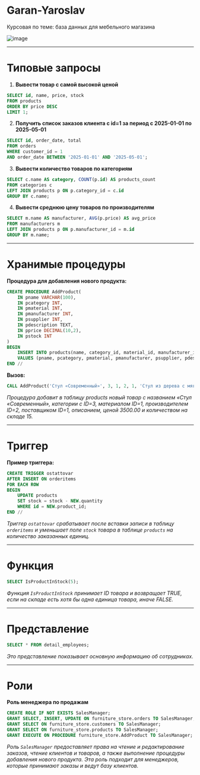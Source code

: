 
# Garan-Yaroslav  
Курсовая по теме: база данных для мебельного магазина

![image](https://github.com/user-attachments/assets/172d6a06-4aff-4f03-b7c3-b7f31838b06c)

---

# Типовые запросы

1. **Вывести товар с самой высокой ценой**

```sql
SELECT id, name, price, stock
FROM products
ORDER BY price DESC
LIMIT 1;
````

2. **Получить список заказов клиента с id=1 за период с 2025-01-01 по 2025-05-01**

```sql
SELECT id, order_date, total
FROM orders
WHERE customer_id = 1
AND order_date BETWEEN '2025-01-01' AND '2025-05-01';
```

3. **Вывести количество товаров по категориям**

```sql
SELECT c.name AS category, COUNT(p.id) AS products_count
FROM categories c
LEFT JOIN products p ON p.category_id = c.id
GROUP BY c.name;
```

4. **Вывести среднюю цену товаров по производителям**

```sql
SELECT m.name AS manufacturer, AVG(p.price) AS avg_price
FROM manufacturers m
LEFT JOIN products p ON p.manufacturer_id = m.id
GROUP BY m.name;
```

---------------------

# Хранимые процедуры

**Процедура для добавления нового продукта:**

```sql
CREATE PROCEDURE AddProduct(
    IN pname VARCHAR(100),
    IN pcategory INT,
    IN pmaterial INT,
    IN pmanufacturer INT,
    IN psupplier INT,
    IN pdescription TEXT,
    IN pprice DECIMAL(10,2),
    IN pstock INT
)
BEGIN
    INSERT INTO products(name, category_id, material_id, manufacturer_id, supplier_id, description, price, stock)
    VALUES (pname, pcategory, pmaterial, pmanufacturer, psupplier, pdescription, pprice, pstock);
END //
```

**Вызов:**

```sql
CALL AddProduct('Стул «Современный»', 3, 1, 2, 1, 'Стул из дерева с мягким сиденьем', 3500.00, 15);
```

*Процедура добавит в таблицу products новый товар с названием «Стул «Современный», категории с ID=3, материалом ID=1, производителем ID=2, поставщиком ID=1, описанием, ценой 3500.00 и количеством на складе 15.*

----------------------------------

# Триггер

**Пример триггера:**

```sql
CREATE TRIGGER ostattovar
AFTER INSERT ON orderitems
FOR EACH ROW
BEGIN
    UPDATE products
    SET stock = stock - NEW.quantity
    WHERE id = NEW.product_id;
END //
```

*Триггер `ostattovar` срабатывает после вставки записи в таблицу `orderitems` и уменьшает поле `stock` товара в таблице `products` на количество заказанных единиц.*

-------------------------------------

# Функция

```sql
SELECT IsProductInStock(5);
```

*Функция `IsProductInStock` принимает ID товара и возвращает TRUE, если на складе есть хотя бы одна единица товара, иначе FALSE.*

------------------------------------

# Представление

```sql
SELECT * FROM detail_employees;
```
*Это представление показывает основную информацию об сотрудниках.*

--------------------------------------

# Роли

**Роль менеджера по продажам**
```sql
CREATE ROLE IF NOT EXISTS SalesManager;
GRANT SELECT, INSERT, UPDATE ON furniture_store.orders TO SalesManager;
GRANT SELECT ON furniture_store.customers TO SalesManager;
GRANT SELECT ON furniture_store.products TO SalesManager;
GRANT EXECUTE ON PROCEDURE furniture_store.AddProduct TO SalesManager;
```
*Роль `SalesManager` предоставляет права на чтение и редактирование заказов, чтение клиентов и товаров, а также выполнение процедуры добавления нового продукта. Эта роль подходит для менеджеров, которые принимают заказы и ведут базу клиентов.*
